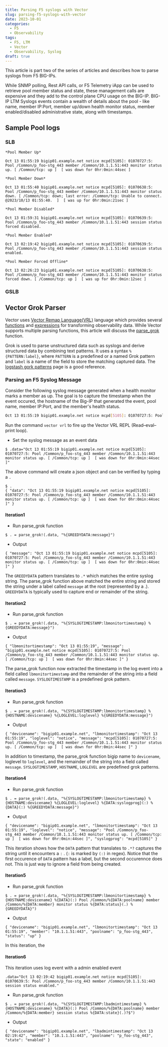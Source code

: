 ```yaml
---
title: Parsing F5 syslogs with Vector
slug: parsing-f5-syslogs-with-vector
date: 2023-10-01
categories:
  - F5
  - Observability
tags:
  - F5, LTM
  - Vector
  - Observability, Syslog
draft: true
---
```


This article is part two of the series of articles and describes how to parse syslogs from F5 BIG-IPs.

While SNMP polling, Rest API calls, or F5 Telemetry iApp can be used to retrieve pool member status and state, these management calls are expensive and they add to the control plane CPU usage on the BIG-IP. BIG-IP LTM Syslogs events contain a wealth of details about the pool - like name, member IP:Port, member up/down health monitor status, member enabled/disabled administrative state, along with timestamps.

<!-- more -->

## Sample Pool logs

### SLB

```
*Pool Member Up*

Oct 13 01:55:19 bigip01.example.net notice mcpd[5105]: 01070727:5: Pool /Common/p_foo-stg_443 member /Common/10.1.1.51:443 monitor status up. [ /Common/tcp: up ]  [ was down for 0hr:0min:44sec ]

*Pool Member Down*

Oct 13 01:55:40 bigip01.example.net notice mcpd[5105]: 01070638:5: Pool /Common/p_foo-stg_443 member /Common/10.1.1.51:443 monitor status down. [ /Common/tcp: down; last error: /Common/tcp: Unable to connect. @2023/10/13 01:55:40.  ]  [ was up for 0hr:0min:21sec ]

*Pool Member Disabled*

Oct 13 01:59:31 bigip01.example.net notice mcpd[5105]: 01070639:5: Pool /Common/p_foo-stg_443 member /Common/10.1.1.51:443 session status forced disabled.

*Pool Member Enabled*

Oct 13 02:19:42 bigip01.example.net notice mcpd[5105]: 01070639:5: Pool /Common/p_foo-stg_443 member /Common/10.1.1.51:443 session status enabled.

*Pool Member Forced Offline*

Oct 13 02:26:23 bigip01.example.net notice mcpd[5105]: 01070638:5: Pool /Common/p_foo-stg_443 member /Common/10.1.1.51:443 monitor status forced down. [ /Common/tcp: up ]  [ was up for 0hr:0min:12sec ]
```

### GSLB

## Vector Grok Parser
Vector uses [Vector Remap Language(VRL)](https://vector.dev/docs/reference/configuration/transforms/remap/) language which provides several [functions](https://vector.dev/docs/reference/vrl/functions/) and [expressions](https://vector.dev/docs/reference/vrl/expressions/) for transforming observability data. While Vector supports multiple parsing functions, this article will discuss the [parse_grok](https://vector.dev/docs/reference/vrl/functions/#parse_groks) function. 

<!-- https://logz.io/blog/logstash-grok/-->

<!-- https://docs.mezmo.com/2.8/telemetry-pipelines/using-grok-to-parse -->

<!-- https://github.com/hpcugent/logstash-patterns/blob/master/files/grok-patterns
https://stackoverflow.com/questions/3075130/what-is-the-difference-between-and-regular-expressions
https://logz.io/blog/logstash-grok/ -->


Grok is used to parse unstructured data such as syslogs and derive structured data by combining text patterns. It uses a syntax `%{PATTERN:label}`, where `PATTERN` is a predefined or a named Grok pattern and `label` is a name of the field to store the matching captured data. The [logstash gork patterns](https://github.com/hpcugent/logstash-patterns/blob/master/files/grok-patterns) page is a good reference.

### Parsing an F5 Syslog Message

Consider the following syslog message generated when a health monitor marks a member as up. The goal is to capture the timestamp when the event occured, the hostname of the Big-IP that generated the event, pool name, member IP:Port, and the member's health status.

```bash
Oct 13 01:55:19 bigip01.example.net notice mcpd[5105]: 01070727:5: Pool /Common/p_foo-stg_443 member /Common/10.1.1.51:443 monitor status up. [ /Common/tcp: up ]  [ was down for 0hr:0min:44sec ]
```

Run the command `vector vrl` to fire up the Vector VRL REPL (Read–eval–print loop).

- Set the syslog message as an event data

```
$ .data="Oct 13 01:55:19 bigip01.example.net notice mcpd[5105]: 01070727:5: Pool /Common/p_foo-stg_443 member /Common/10.1.1.51:443 monitor status up. [ /Common/tcp: up ]  [ was down for 0hr:0min:44sec ]"
```
The above command will create a json object and can be verified by typing a `.` 

```
$ .
{ "data": "Oct 13 01:55:19 bigip01.example.net notice mcpd[5105]: 01070727:5: Pool /Common/p_foo-stg_443 member /Common/10.1.1.51:443 monitor status up. [ /Common/tcp: up ]  [ was down for 0hr:0min:44sec ]" }
```


#### Iteration1

- Run parse_grok function

```
$ . = parse_grok!(.data, "%{GREEDYDATA:message}")
```

- Output
```
{ "message": "Oct 13 01:55:19 bigip01.example.net notice mcpd[5105]: 01070727:5: Pool /Common/p_foo-stg_443 member /Common/10.1.1.51:443 monitor status up. [ /Common/tcp: up ]  [ was down for 0hr:0min:44sec ]" }
```

The `GREEDYDATA` pattern translates to `.*` which matches the entire syslog string. The parse_grok function above matched the entire string and stored the string under a label called `message` at the root (represented by a .). `GREEDYDATA` is typically used to capture end or remainder of the string.


#### Iteration2

- Run parse_grok function

```
$ . = parse_grok!(.data, "%{SYSLOGTIMESTAMP:lbmonitortimestamp} %{GREEDYDATA:message}")
```

- Output
```
{ "lbmonitortimestamp": "Oct 13 01:55:19", "message": "bigip01.example.net notice mcpd[5105]: 01070727:5: Pool /Common/p_foo-stg_443 member /Common/10.1.1.51:443 monitor status up. [ /Common/tcp: up ]  [ was down for 0hr:0min:44sec ]" }
```

The parse_grok function now extracted the timestamp in the log event into a field called `lbmonitortimestamp` and the remainder of the string into a field called `message`. `SYSLOGTIMESTAMP` is a predefined grok pattern.

#### Iteration3

- Run parse_grok function

```
$ . = parse_grok!(.data, "%{SYSLOGTIMESTAMP:lbmonitortimestamp} %{HOSTNAME:devicename} %{LOGLEVEL:loglevel} %{GREEDYDATA:message}")
```

- Output
```
{ "devicename": "bigip01.example.net", "lbmonitortimestamp": "Oct 13 01:55:19", "loglevel": "notice", "message": "mcpd[5105]: 01070727:5: Pool /Common/p_foo-stg_443 member /Common/10.1.1.51:443 monitor status up. [ /Common/tcp: up ]  [ was down for 0hr:0min:44sec ]" }
```

In addition to timestamp, the parse_grok function bigip name to `devicename`, loglevel to `loglevel`, and the remainder of the string into a field called `message`. `SYSLOGTIMESTAMP`, `HOSTNAME`, `LOGLEVEL` are predefined grok patterns.

#### Iteration4

- Run parse_grok function

```
$ . = parse_grok!(.data, "%{SYSLOGTIMESTAMP:lbmonitortimestamp} %{HOSTNAME:devicename} %{LOGLEVEL:loglevel} %{DATA:syslogprog}(:) %{DATA}(:) %{GREEDYDATA:message}")
```

- Output
```
{ "devicename": "bigip01.example.net", "lbmonitortimestamp": "Oct 13 01:55:19", "loglevel": "notice", "message": "Pool /Common/p_foo-stg_443 member /Common/10.1.1.51:443 monitor status up. [ /Common/tcp: up ]  [ was down for 0hr:0min:44sec ]", "syslogprog": "mcpd[5105]" }
```

This iteration shows how the `DATA` pattern that translates to `.*?` captures the string until it encounters a `:` . (`:` is marked by `(:)` in regex). Notice that the first occurence of `DATA` pattern has a label, but the second occurennce does not. This is just way to ignore a field from being created.


#### Iteration5

- Run parse_grok function

```
$ . = parse_grok!(.data, "%{SYSLOGTIMESTAMP:lbmonitortimestamp} %{HOSTNAME:devicename} %{DATA}(:) Pool /Common/%{DATA:poolname} member /Common/%{DATA:member} monitor status %{DATA:status}(.) %{GREEDYDATA}")
```

- Output
```
{ "devicename": "bigip01.example.net", "lbmonitortimestamp": "Oct 13 01:55:19", "member": "10.1.1.51:443", "poolname": "p_foo-stg_443", "status": "up" }
```

In this iteration, the 

#### Iteration6

This iteration uses log event with a admin enabled event

```
.data="Oct 13 02:19:42 bigip01.example.net notice mcpd[5105]: 01070639:5: Pool /Common/p_foo-stg_443 member /Common/10.1.1.51:443 session status enabled."
```

- Run parse_grok function

```
$ . = parse_grok!(.data, "%{SYSLOGTIMESTAMP:lbadmintimestamp} %{HOSTNAME:devicename} %{DATA}(:) Pool /Common/%{DATA:poolname} member /Common/%{DATA:member} session status %{DATA:state}(.)?$")
```

- Output

```
{ "devicename": "bigip01.example.net", "lbadmintimestamp": "Oct 13 02:19:42", "member": "10.1.1.51:443", "poolname": "p_foo-stg_443", "state": "enabled" }
```

